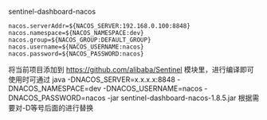 sentinel-dashboard-nacos
```
nacos.serverAddr=${NACOS_SERVER:192.168.0.100:8848}
nacos.namespace=${NACOS_NAMESPACE:dev}
nacos.group=${NACOS_GROUP:DEFAULT_GROUP}
nacos.username=${NACOS_USERNAME:nacos}
nacos.password=${NACOS_PASSWORD:nacos}
```
将当前项目添加到 https://github.com/alibaba/Sentinel 模块里，进行编译即可
使用时可通过 java -DNACOS_SERVER=x.x.x.x:8848 -DNACOS_NAMESPACE=dev -DNACOS_USERNAME=nacos -DNACOS_PASSWORD=nacos -jar sentinel-dashboard-nacos-1.8.5.jar
根据需要对-D等号后面的进行替换
